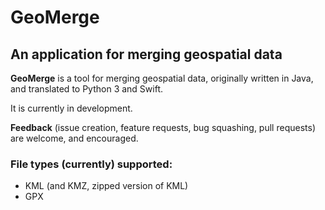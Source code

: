 # GeoMerge
## An application for merging geospatial data

**GeoMerge** is a tool for merging geospatial data, originally written in Java, and translated to Python 3 and Swift. 

It is currently in development. 

**Feedback** (issue creation, feature requests, bug squashing, pull requests) are welcome, and encouraged.

### File types (currently) supported:
- KML (and KMZ, zipped version of KML)
- GPX